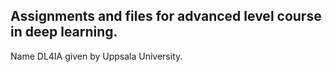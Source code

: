 ## Assignments and files for advanced level course in deep learning.
Name DL4IA given by Uppsala University.
